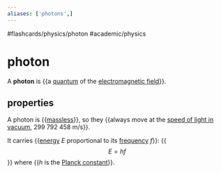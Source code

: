 ```yaml
---
aliases: ['photons',]
---
```


#flashcards/physics/photon #academic/physics

# photon

A __photon__ is {{a [quantum](quantum.md) of the [electromagnetic field](electromagnetic%20field.md)}}. <!--SR:!2023-04-01,36,270-->

## properties

A photon is {{[massless](massless%20particle.md)}}, so they {{always move at the [speed of light in vacuum](speed%20of%20light.md), 299&nbsp;792&nbsp;458&nbsp;m/s}}. <!--SR:!2023-08-06,171,270!2023-06-20,147,290-->

It carries {{[energy](energy.md) $E$ proportional to its [frequency](frequency.md) $f$}}:
{{$$E=hf$$}}
where {{$h$ is the [Planck constant](Planck%20constant.md)}}. <!--SR:!2023-05-27,116,270!2023-02-28,68,310!2023-03-05,72,310-->
